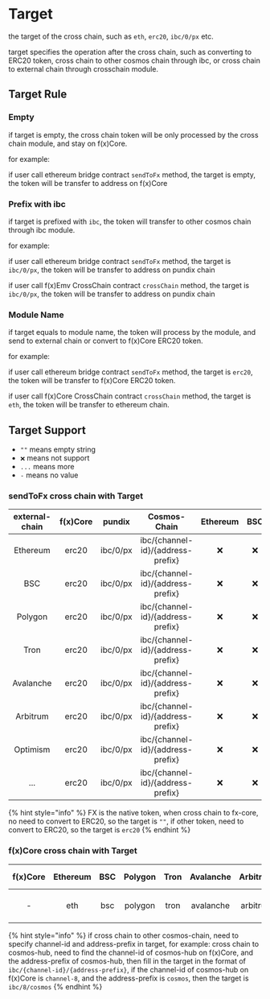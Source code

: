 # Target

the target of the cross chain, such as `eth`, `erc20`, `ibc/0/px` etc.

target specifies the operation after the cross chain, such as converting to ERC20 token, cross chain to other cosmos chain through ibc, or cross chain to external chain through crosschain module.

## Target Rule

### Empty

if target is empty, the cross chain token will be only processed by the cross chain module, and stay on f(x)Core.

for example:

if user call ethereum bridge contract `sendToFx` method, the target is empty, the token will be transfer to address on f(x)Core

### Prefix with ibc

if target is prefixed with `ibc`, the token will transfer to other cosmos chain through ibc module.

for example:

if user call ethereum bridge contract `sendToFx` method, the target is `ibc/0/px`, the token will be transfer to address on pundix chain

if user call f(x)Emv CrossChain contract `crossChain` method, the target is `ibc/0/px`, the token will be transfer to address on pundix chain

### Module Name

if target equals to module name, the token will process by the module, and send to external chain or convert to f(x)Core ERC20 token.

for example:

if user call ethereum bridge contract `sendToFx` method, the target is `erc20`, the token will be transfer to f(x)Core ERC20 token.

if user call f(x)Core CrossChain contract `crossChain` method, the target is `eth`, the token will be transfer to ethereum chain.

## Target Support

* `""` means empty string
* `❌` means not support
* `...` means more
* `-` means no value

### sendToFx cross chain with Target

| external-chain | f(x)Core |  pundix  |            Cosmos-Chain           | Ethereum | BSC | External-Chain |
| :------------: | :------: | :------: | :-------------------------------: | :------: | :-: | :------------: |
|    Ethereum    |   erc20  | ibc/0/px | ibc/{channel-id}/{address-prefix} |     ❌    |  ❌  |        ❌       |
|       BSC      |   erc20  | ibc/0/px | ibc/{channel-id}/{address-prefix} |     ❌    |  ❌  |        ❌       |
|     Polygon    |   erc20  | ibc/0/px | ibc/{channel-id}/{address-prefix} |     ❌    |  ❌  |        ❌       |
|      Tron      |   erc20  | ibc/0/px | ibc/{channel-id}/{address-prefix} |     ❌    |  ❌  |        ❌       |
|    Avalanche   |   erc20  | ibc/0/px | ibc/{channel-id}/{address-prefix} |     ❌    |  ❌  |        ❌       |
|    Arbitrum    |   erc20  | ibc/0/px | ibc/{channel-id}/{address-prefix} |     ❌    |  ❌  |        ❌       |
|    Optimism    |   erc20  | ibc/0/px | ibc/{channel-id}/{address-prefix} |     ❌    |  ❌  |        ❌       |
|       ...      |   erc20  | ibc/0/px | ibc/{channel-id}/{address-prefix} |     ❌    |  ❌  |        ❌       |

{% hint style="info" %}
FX is the native token, when cross chain to fx-core, no need to convert to ERC20, so the target is `""`, if other token, need to convert to ERC20, so the target is `erc20`
{% endhint %}

### f(x)Core cross chain with Target

| f(x)Core | Ethereum | BSC | Polygon | Tron | Avalanche | Arbitrum | Optimism | External-Chain |  Pundix  |            Cosmos-Chain           |
| :------: | :------: | :-: | :-----: | :--: | :-------: | :------: | :------: | :------------: | :------: | :-------------------------------: |
|     -    |    eth   | bsc | polygon | tron | avalanche | arbitrum | optimism |  {module-name} | ibc/0/px | ibc/{channel-id}/{address-prefix} |

{% hint style="info" %}
if cross chain to other cosmos-chain, need to specify channel-id and address-prefix in target, for example: cross chain to cosmos-hub, need to find the channel-id of cosmos-hub on f(x)Core, and the address-prefix of cosmos-hub, then fill in the target in the format of `ibc/{channel-id}/{address-prefix}`, if the channel-id of cosmos-hub on f(x)Core is `channel-8`, and the address-prefix is `cosmos`, then the target is `ibc/8/cosmos`
{% endhint %}
